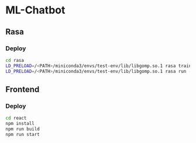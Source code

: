 # ML-Chatbot 

## Rasa 

### Deploy
```bash
cd rasa
LD_PRELOAD=/<PATH>/miniconda3/envs/test-env/lib/libgomp.so.1 rasa train 
LD_PRELOAD=/<PATH>/miniconda3/envs/test-env/lib/libgomp.so.1 rasa run --enable-api --cors "*"
```

## Frontend 

### Deploy
```bash
cd react
npm install
npm run build
npm run start
```